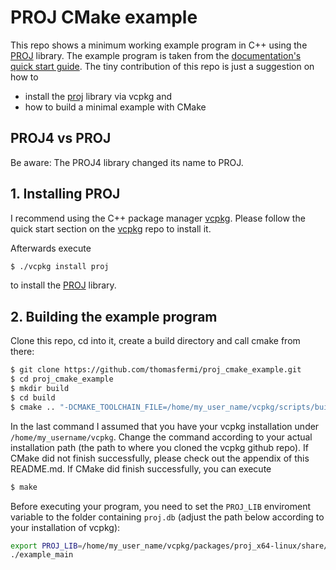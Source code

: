# PROJ CMake example
This repo shows a minimum working example program in C++ using the [PROJ][2] library. The example program is taken from the [documentation's quick start guide][0]. The tiny contribution of this repo is just a suggestion on how to 
* install the [proj][2] library via vcpkg and 
* how to build a minimal example with CMake

## PROJ4 vs PROJ
Be aware: The PROJ4 library changed its name to PROJ.

## 1. Installing PROJ
I recommend using the C++ package manager [vcpkg][1]. Please follow the quick start section on the [vcpkg][1] repo to install it. 

Afterwards execute 
```bash
$ ./vcpkg install proj
```
 

to install the [PROJ][2] library.

[0]:https://proj.org/development/quickstart.html
[1]:https://github.com/microsoft/vcpkg
[2]:https://proj.org/

## 2. Building the example program
Clone this repo, cd into it, create a build directory and call cmake from there:
```sh
$ git clone https://github.com/thomasfermi/proj_cmake_example.git
$ cd proj_cmake_example
$ mkdir build
$ cd build
$ cmake .. "-DCMAKE_TOOLCHAIN_FILE=/home/my_user_name/vcpkg/scripts/buildsystems/vcpkg.cmake"
```
In the last command I assumed that you have your vcpkg installation under `/home/my_username/vcpkg`. Change the command according to your actual installation path (the path to where you cloned the vcpkg github repo). If CMake did not finish successfully, please check out the appendix of this README.md. If CMake did finish successfully, you can execute

```sh
$ make
```

Before executing your program, you need to set the `PROJ_LIB` enviroment variable to the folder containing `proj.db` (adjust the path below according to your installation of vcpkg):
```sh
export PROJ_LIB=/home/my_user_name/vcpkg/packages/proj_x64-linux/share/proj/
./example_main
```

